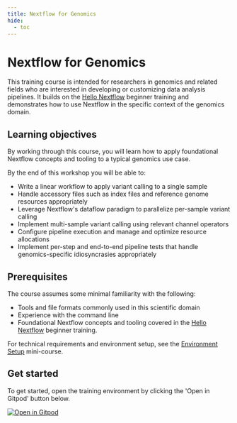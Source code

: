 ```yaml
---
title: Nextflow for Genomics
hide:
  - toc
---
```


# Nextflow for Genomics

This training course is intended for researchers in genomics and related fields who are interested in developing or customizing data analysis pipelines.
It builds on the [Hello Nextflow](../hello_nextflow/index.md) beginner training and demonstrates how to use Nextflow in the specific context of the genomics domain.

## Learning objectives

By working through this course, you will learn how to apply foundational Nextflow concepts and tooling to a typical genomics use case.

By the end of this workshop you will be able to:

- Write a linear workflow to apply variant calling to a single sample
- Handle accessory files such as index files and reference genome resources appropriately
- Leverage Nextflow's dataflow paradigm to parallelize per-sample variant calling
- Implement multi-sample variant calling using relevant channel operators
- Configure pipeline execution and manage and optimize resource allocations
- Implement per-step and end-to-end pipeline tests that handle genomics-specific idiosyncrasies appropriately

<!-- TODO for future expansion: add metadata/samplesheet handling -->

## Prerequisites

The course assumes some minimal familiarity with the following:

- Tools and file formats commonly used in this scientific domain
- Experience with the command line
- Foundational Nextflow concepts and tooling covered in the [Hello Nextflow](../hello_nextflow/index.md) beginner training.

For technical requirements and environment setup, see the [Environment Setup](../envsetup/index.md) mini-course.

## Get started

To get started, open the training environment by clicking the 'Open in Gitpod' button below.

[![Open in Gitpod](https://img.shields.io/badge/Gitpod-%20Open%20in%20Gitpod-908a85?logo=gitpod)](https://gitpod.io/#https://github.com/nextflow-io/training)
